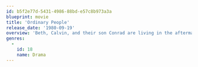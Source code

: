```yaml
---
id: b5f2e77d-5431-4986-88bd-e57c8b973a3a
blueprint: movie
title: 'Ordinary People'
release_date: '1980-09-19'
overview: 'Beth, Calvin, and their son Conrad are living in the aftermath of the death of the other son. Conrad is overcome by grief and misplaced guilt to the extent of a suicide attempt. He is in therapy. Beth had always preferred his brother and is having difficulty being supportive to Conrad. Calvin is trapped between the two trying to hold the family together.'
genres:
  -
    id: 18
    name: Drama
---
```

